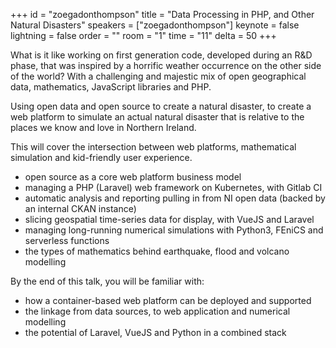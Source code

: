 ﻿+++
id = "zoegadonthompson"
title = "Data Processing in PHP, and Other Natural Disasters"
speakers = ["zoegadonthompson"]
keynote = false
lightning = false
order = ""
room = "1"
time = "11"
delta = 50
+++

What is it like working on first generation code, developed during an R&D phase, that was inspired by a horrific weather occurrence on the other side of the world? With a challenging and majestic mix of open geographical data, mathematics, JavaScript libraries and PHP.

Using open data and open source to create a natural disaster, to create a web platform to simulate an actual natural disaster that is relative to the places we know and love in Northern Ireland. 

This will cover the intersection between web platforms, mathematical simulation and kid-friendly user experience.
* open source as a core web platform business model
* managing a PHP (Laravel) web framework on Kubernetes, with Gitlab CI
* automatic analysis and reporting pulling in from NI open data (backed by an internal CKAN instance)
* slicing geospatial time-series data for display, with VueJS and Laravel
* managing long-running numerical simulations with Python3, FEniCS and serverless functions
* the types of mathematics behind earthquake, flood and volcano modelling

By the end of this talk, you will be familiar with:
* how a container-based web platform can be deployed and supported
* the linkage from data sources, to web application and numerical modelling
* the potential of Laravel, VueJS and Python in a combined stack